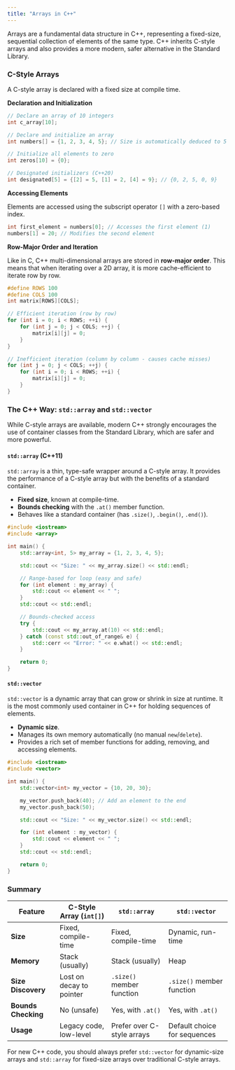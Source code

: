 ```yaml
---
title: "Arrays in C++"
---
```


Arrays are a fundamental data structure in C++, representing a fixed-size, sequential collection of elements of the same type. C++ inherits C-style arrays and also provides a more modern, safer alternative in the Standard Library.

### C-Style Arrays

A C-style array is declared with a fixed size at compile time.

**Declaration and Initialization**

```cpp
// Declare an array of 10 integers
int c_array[10];

// Declare and initialize an array
int numbers[] = {1, 2, 3, 4, 5}; // Size is automatically deduced to 5

// Initialize all elements to zero
int zeros[10] = {0};

// Designated initializers (C++20)
int designated[5] = {[2] = 5, [1] = 2, [4] = 9}; // {0, 2, 5, 0, 9}
```

**Accessing Elements**

Elements are accessed using the subscript operator `[]` with a zero-based index.

```cpp
int first_element = numbers[0]; // Accesses the first element (1)
numbers[1] = 20; // Modifies the second element
```

**Row-Major Order and Iteration**

Like in C, C++ multi-dimensional arrays are stored in **row-major order**. This means that when iterating over a 2D array, it is more cache-efficient to iterate row by row.

```cpp
#define ROWS 100
#define COLS 100
int matrix[ROWS][COLS];

// Efficient iteration (row by row)
for (int i = 0; i < ROWS; ++i) {
    for (int j = 0; j < COLS; ++j) {
        matrix[i][j] = 0;
    }
}

// Inefficient iteration (column by column - causes cache misses)
for (int j = 0; j < COLS; ++j) {
    for (int i = 0; i < ROWS; ++i) {
        matrix[i][j] = 0;
    }
}
```

### The C++ Way: `std::array` and `std::vector`

While C-style arrays are available, modern C++ strongly encourages the use of container classes from the Standard Library, which are safer and more powerful.

#### `std::array` (C++11)

`std::array` is a thin, type-safe wrapper around a C-style array. It provides the performance of a C-style array but with the benefits of a standard container.

-   **Fixed size**, known at compile-time.
-   **Bounds checking** with the `.at()` member function.
-   Behaves like a standard container (has `.size()`, `.begin()`, `.end()`).

```cpp
#include <iostream>
#include <array>

int main() {
    std::array<int, 5> my_array = {1, 2, 3, 4, 5};

    std::cout << "Size: " << my_array.size() << std::endl;

    // Range-based for loop (easy and safe)
    for (int element : my_array) {
        std::cout << element << " ";
    }
    std::cout << std::endl;

    // Bounds-checked access
    try {
        std::cout << my_array.at(10) << std::endl;
    } catch (const std::out_of_range& e) {
        std::cerr << "Error: " << e.what() << std::endl;
    }

    return 0;
}
```

#### `std::vector`

`std::vector` is a dynamic array that can grow or shrink in size at runtime. It is the most commonly used container in C++ for holding sequences of elements.

-   **Dynamic size**.
-   Manages its own memory automatically (no manual `new`/`delete`).
-   Provides a rich set of member functions for adding, removing, and accessing elements.

```cpp
#include <iostream>
#include <vector>

int main() {
    std::vector<int> my_vector = {10, 20, 30};

    my_vector.push_back(40); // Add an element to the end
    my_vector.push_back(50);

    std::cout << "Size: " << my_vector.size() << std::endl;

    for (int element : my_vector) {
        std::cout << element << " ";
    }
    std::cout << std::endl;

    return 0;
}
```

### Summary

| Feature             | C-Style Array (`int[]`) | `std::array`              | `std::vector`             |
|---------------------|-------------------------|---------------------------|---------------------------|
| **Size**            | Fixed, compile-time     | Fixed, compile-time       | Dynamic, run-time         |
| **Memory**          | Stack (usually)         | Stack (usually)           | Heap                      |
| **Size Discovery**  | Lost on decay to pointer| `.size()` member function | `.size()` member function |
| **Bounds Checking** | No (unsafe)             | Yes, with `.at()`         | Yes, with `.at()`         |
| **Usage**           | Legacy code, low-level  | Prefer over C-style arrays| Default choice for sequences|

For new C++ code, you should always prefer `std::vector` for dynamic-size arrays and `std::array` for fixed-size arrays over traditional C-style arrays.
